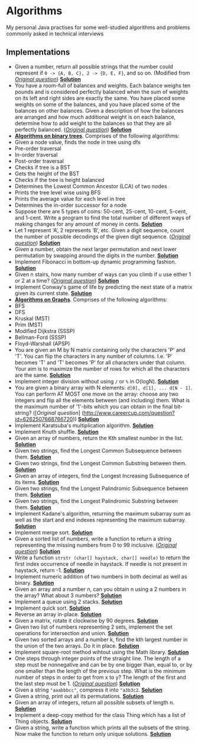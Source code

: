 # Algorithms
My personal Java practises for some well-studied algorithms and problems commonly asked in technical interviews

## Implementations
* Given a number, return all possible strings that the number could represent if `0 -> {A, B, C}, 2 -> {D, E, F}`, and so on. (Modified from [*Original question*](http://www.glassdoor.com/Interview/phone-numbers-provided-a-phone-number-654-876-0987-return-all-possible-strings-that-the-phone-number-could-represent-QTN_361642.htm)) [**Solution**](AllPossibleStrings.java)
* You have a room-full of balances and weights. Each balance weighs ten pounds and is considered perfectly balanced when the sum of weights on its left and right sides are exactly the same. You have placed some weights on some of the balances, and you have placed some of the balances on other balances. Given a description of how the balances are arranged and how much additional weight is on each balance, determine how to add weight to the balances so that they are all perfectly balanced. ([*Original question*](http://www.careercup.com/question?id=12150672)) [**Solution**](Balance.java)
* [**Algorithms on binary trees**](BinaryTree.java). Comprises of the following algorithms:
 * Given a node value, finds the node in tree using dfs
 * Pre-order traversal
 * In-order traversal
 * Post-order traversal
 * Checks if tree is a BST
 * Gets the height of the BST
 * Checks if the tree is height balanced
 * Determines the Lowest Common Ancestor (LCA) of two nodes
 * Prints the tree level wise using BFS
 * Prints the average value for each level in tree
 * Determines the in-order successor for a node
* Suppose there are 5 types of coins: 50-cent, 25-cent, 10-cent, 5-cent, and 1-cent. Write a program to find the total number of different ways of making changes for any amount of money in cents. [**Solution**](CoinChange.java)
* Let 1 represent ‘A’, 2 represents ‘B’, etc. Given a digit sequence, count the number of possible decodings of the given digit sequence. ([*Original question*](http://www.geeksforgeeks.org/count-possible-decodings-given-digit-sequence/)) [**Solution**](CountPossibleDecodings.java)
* Given a number, obtain the next larger permutation and next lower permutation by swapping around the digits in the number. [**Solution**](DigitPermutations.java)
* Implement Fibonacci in bottom-up dynamic programming fashion. [**Solution**](Fibonacci.java)
* Given n stairs, how many number of ways can you climb if u use either 1 or 2 at a time? ([*Original question*](http://www.careercup.com/question?id=3590768)) [**Solution**](FibonacciSteps.java)
* Implement Conway's game of life by predicting the next state of a matrix given its current state. [**Solution**](GameOfLife.java)
* [**Algorithms on Graphs**](Graph.java). Comprises of the following algorithms:
 * BFS
 * DFS
 * Kruskal (MST)
 * Prim (MST)
 * Modified Dijkstra (SSSP)
 * Bellman-Ford (SSSP)
 * Floyd-Warshall (APSP)
* You are given an M by N matrix containing only the characters 'P' and 'T'. You can flip the characters in any number of columns. I.e. 'P' becomes 'T' and 'T' becomes 'P' for all characters under that column. Your aim is to maximize the number of rows for which all the characters are the same. [**Solution**](HomogeneousRows.java)
* Implement integer division without using `/` or `%` in O(logN). [**Solution**](IntegerDivision.java)
* You are given a binary array with N elements: `d[0], d[1], ... d[N - 1]`. You can perform AT MOST one move on the array: choose any two integers and flip all the elements between (and including) them. What is the maximum number of '1'-bits which you can obtain in the final bit-string? ([*Original question*] (http://www.careercup.com/question?id=6262507668766720)) [**Solution**](KadaneBitFlip.java)
* Implement Karatsuba's multiplication algorithm. [**Solution**](Karatsuba.java)
* Implement Knuth shuffle. [**Solution**](KnuthShuffle.java)
* Given an array of numbers, return the Kth smallest number in the list. [**Solution**](KthSmallest.java)
* Given two strings, find the Longest Common Subsequence between them. [**Solution**](LongestCommonSubsequence.java)
* Given two strings, find the Longest Common Substring between them. [**Solution**](LongestCommonSubstring.java)
* Given an array of integers, find the Longest Increasing Subsequence of its items. [**Solution**](LongestIncreasingSubsequence.java)
* Given two strings, find the Longest Palindromic Subsequence between them. [**Solution**](LongestPalindromicSubsequence.java)
* Given two strings, find the Longest Palindromic Substring between them. [**Solution**](LongestPalindromicSubstring.java)
* Implement Kadane's algorithm, returning the maximum subarray sum as well as the start and end indexes representing the maximum subarray. [**Solution**](MaximumSubarray.java)
* Implement merge sort. [**Solution**](MergeSort.java)
* Given a sorted list of numbers, write a function to return a string representing the missing numbers from 0 to 99 inclusive. ([*Original question*](https://leetcode.com/problems/missing-ranges/)) [**Solution**](MissingRanges.java)
* Write a function `strstr (char[] haystack, char[] needle)` to return the first index occurrence of needle in haystack. If needle is not present in haystack, return -1. [**Solution**](NeedleHaystack.java)
* Implement numeric addition of two numbers in both decimal as well as binary. [**Solution**](NumericAddition.java)
* Given an array and a number n, can you obtain n using a 2 numbers in the array? What about 3 numbers?  [**Solution**](ObtainableSum.java)
* Implement a queue using 2 stacks. [**Solution**](QueueStack.java)
* Implement quick sort. [**Solution**](QuickSort.java)
* Reverse an array in-place. [**Solution**](ReverseArray.java)
* Given a matrix, rotate it clockwise by 90 degrees. [**Solution**](RotateMatrix.java)
* Given two list of numbers representing 2 sets, implement the set operations for intersection and union. [**Solution**](SetOperations.java)
* Given two sorted arrays and a number k, find the kth largest number in the union of the two arrays. Do it in place. [**Solution**](SortedArrayUnion.java)
* Implement square-root method wihtout using the Math library. [**Solution**](Sqrt.java)
* One steps through integer points of the straight line. The length of a step must be nonnegative and can be by one bigger than, equal to, or by one smaller than the length of the previous step. What is the minimum number of steps in order to get from x to y? The length of the first and the last step must be 1. ([*Original question*](https://uva.onlinejudge.org/index.php?option=com_onlinejudge&Itemid=8&page=show_problem&problem=787)) [**Solution**](Steps.java)
* Given a string `"aaabbbcc"`, compress it into `"a3b3c2`. [**Solution**](StringCompression.java)
* Given a string, print out all its permutations. [**Solution**](StringPermutations.java)
* Given an array of integers, return all possible subsets of length n. [**Solution**](SubsetsN.java)
* Implement a deep-copy method for the class Thing which has a list of Thing objects. [**Solution**](Thing.java)
* Given a string, write a function which prints all the subsets of the string.  Now make the function to return only unique solutions. [**Solution**](UniqueStringSubsets.java)
